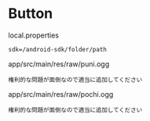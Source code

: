 Button
==========
local.properties
```
sdk=/android-sdk/folder/path
```

app/src/main/res/raw/puni.ogg
```
権利的な問題が面倒なので適当に追加してください
```

app/src/main/res/raw/pochi.ogg
```
権利的な問題が面倒なので適当に追加してください
```
